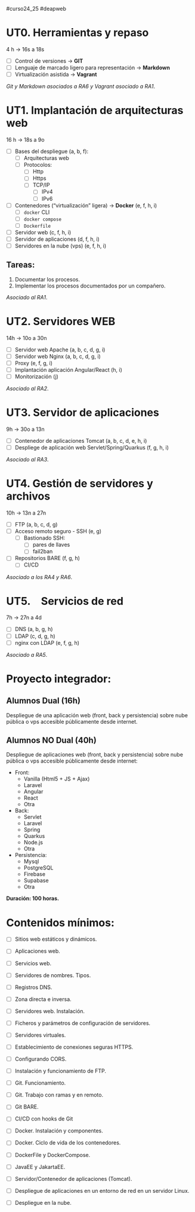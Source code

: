 #curso24_25 #deapweb


# UT0. Herramientas y repaso
4 h -> 16s a 18s

+ [ ] Control de versiones -> **GIT**
+ [ ] Lenguaje de marcado ligero para representación -> **Markdown**
+ [ ] Virtualización asistida -> **Vagrant**

*Git y Markdown asociados a RA6 y Vagrant asociado a RA1*.


# UT1. Implantación de arquitecturas web
16 h -> 18s a 9o

+ [ ] Bases del despliegue (a, b, f):
  + [ ] Arquitecturas web
  + [ ] Protocolos:
    + [ ] Http
    + [ ] Https
    + [ ] TCP/IP
      + [ ] IPv4
      + [ ] IPv6
+ [ ] Contenedores (“virtualización” ligera) -> **Docker** (e, f, h, i)
  + [ ] `docker` CLI
  + [ ] `docker compose`
  + [ ] `Dockerfile`
+ [ ] Servidor web (c, f, h, i)
+ [ ] Servidor de aplicaciones (d, f, h, i)
+ [ ] Servidores en la nube (vps) (e, f, h, i)

## Tareas:
1. Documentar los procesos.
2. Implementar los procesos documentados por un compañero.

*Asociado al RA1*.


# UT2. Servidores WEB
14h -> 10o a 30n

+ [ ] Servidor web Apache (a, b, c, d, g, i)
+ [ ] Servidor web Nginx (a, b, c, d, g, i)
+ [ ] Proxy (e, f, g, i)
+ [ ] Implantación aplicación Angular/React (h, i)
+ [ ] Monitorización (j)

*Asociado al RA2*.


# UT3. Servidor de aplicaciones
9h -> 30o a 13n

+ [ ] Contenedor de aplicaciones Tomcat (a, b, c, d, e, h, i)
+ [ ] Despliege de aplicación web Servlet/Spring/Quarkus (f, g, h, i)

*Asociado al RA3*.


# UT4. Gestión de servidores y archivos
10h -> 13n a 27n
+ [ ] FTP (a, b, c, d, g)
+ [ ] Acceso remoto seguro - SSH (e, g)
  + [ ] Bastionado SSH:
    + [ ] pares de llaves
    + [ ] fail2ban

+ [ ] Repositorios BARE (f, g, h)
  + [ ] CI/CD

*Asociado a los RA4 y RA6*.


# UT5. Servicios de red
7h -> 27n a 4d
+ [ ] DNS (a, b, g, h)
+ [ ] LDAP (c, d, g, h)
+ [ ] nginx con LDAP (e, f, g, h)

*Asociado a RA5*.


# Proyecto integrador:
## Alumnos Dual (16h)
Despliegue de una aplicación web (front, back y persistencia) sobre nube pública o vps accesible públicamente desde internet.

## Alumnos NO Dual (40h)
Despliegue de aplicaciones web (front, back y persistencia) sobre nube pública o vps accesible públicamente desde internet:
+ Front:
  + Vanilla (Html5 + JS + Ajax)
  + Laravel
  + Angular
  + React
  + Otra
+ Back:
  + Servlet
  + Laravel
  + Spring
  + Quarkus
  + Node.js
  + Otra
+ Persistencia:
  + Mysql
  + PostgreSQL
  + Firebase
  + Supabase
  + Otra

**Duración: 100 horas.**


# Contenidos mínimos:
+ [ ] Sitios web estáticos y dinámicos.
+ [ ] Aplicaciones web.
+ [ ] Servicios web.
+ [ ] Servidores de nombres. Tipos.
+ [ ] Registros DNS.
+ [ ] Zona directa e inversa.
+ [ ] Servidores web. Instalación.
+ [ ] Ficheros y parámetros de configuración de servidores.
+ [ ] Servidores virtuales.
+ [ ] Establecimiento de conexiones seguras HTTPS.
+ [ ] Configurando CORS.
+ [ ] Instalación y funcionamiento de FTP.
+ [ ] Git. Funcionamiento.
+ [ ] Git. Trabajo con ramas y en remoto.
+ [ ] Git BARE.
+ [ ] CI/CD con hooks de Git
+ [ ] Docker. Instalación y componentes.
+ [ ] Docker. Ciclo de vida de los contenedores.
+ [ ] DockerFile y DockerCompose.
+ [ ] JavaEE y JakartaEE.
+ [ ] Servidor/Contenedor de aplicaciones (Tomcat).
+ [ ] Despliegue de aplicaciones en un entorno de red en un servidor Linux.
+ [ ] Despliegue en la nube.
  